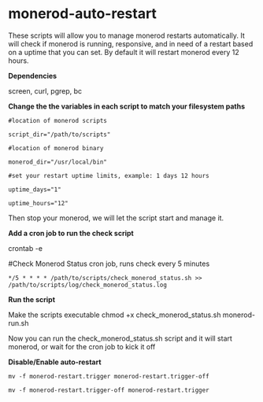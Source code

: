 # monerod-auto-restart

These scripts will allow you to manage monerod restarts automatically.
It will check if monerod is running, responsive, and in need of a restart based on a uptime that you can set.  By default it will restart monerod every 12 hours.

**Dependencies**

screen, curl, pgrep, bc

**Change the the variables in each script to match your filesystem paths**

    #location of monerod scripts

    script_dir="/path/to/scripts"

    #location of monerod binary

    monerod_dir="/usr/local/bin"

    #set your restart uptime limits, example: 1 days 12 hours

    uptime_days="1"

    uptime_hours="12"

Then stop your monerod, we will let the script start and manage it.

**Add a cron job to run the check script**

crontab -e

#Check Monerod Status cron job, runs check every 5 minutes

    */5 * * * * /path/to/scripts/check_monerod_status.sh >> /path/to/scripts/log/check_monerod_status.log

**Run the script**

Make the scripts executable 
    chmod +x check_monerod_status.sh monerod-run.sh

Now you can run the check_monerod_status.sh script and it will start monerod, or wait for the cron job to kick it off

**Disable/Enable auto-restart**

    mv -f monerod-restart.trigger monerod-restart.trigger-off

    mv -f monerod-restart.trigger-off monerod-restart.trigger

